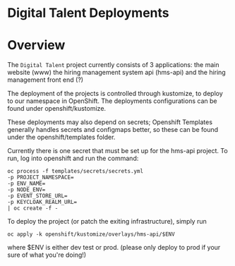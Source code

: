 # Digital Talent Deployments

# Overview

The `Digital Talent` project currently consists of 3 applications: the main website (www) the hiring management system api (hms-api) and the hiring management front end (?)

The deployment of the projects is controlled through kustomize, to deploy to our namespace in OpenShift. The deployments configurations can be found under openshift/kustomize.

These deployments may also depend on secrets; Openshift Templates generally handles secrets and configmaps better, so these can be found under the openshift/templates folder.

Currently there is one secret that must be set up for the hms-api project. To run, log into openshift and run the command:

```
oc process -f templates/secrets/secrets.yml
-p PROJECT_NAMESPACE=
-p ENV_NAME=
-p NODE_ENV=
-p EVENT_STORE_URL=
-p KEYCLOAK_REALM_URL=
| oc create -f -
```

To deploy the project (or patch the exiting infrastructure), simply run

```
oc apply -k openshift/kustomize/overlays/hms-api/$ENV
```

where $ENV is either dev test or prod. (please only deploy to prod if your sure of what you're doing!)
